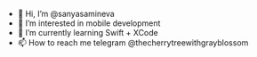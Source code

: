 - 👋 Hi, I’m @sanyasamineva
- 👀 I’m interested in mobile development
- 🌱 I’m currently learning Swift + XCode
- 📫 How to reach me telegram @thecherrytreewithgrayblossom

<!---
sanyasamineva/sanyasamineva is a ✨ special ✨ repository because its `README.md` (this file) appears on your GitHub profile.
You can click the Preview link to take a look at your changes.
--->
